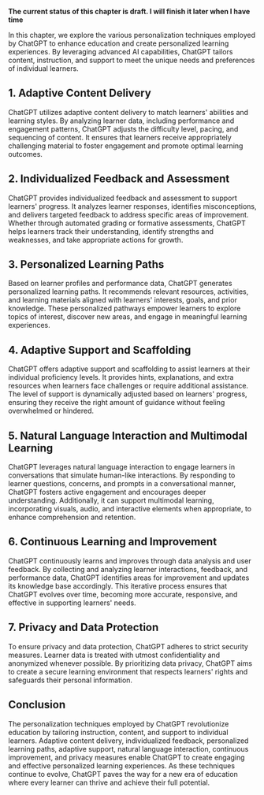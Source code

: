 **The current status of this chapter is draft. I will finish it later when I have time**

In this chapter, we explore the various personalization techniques employed by ChatGPT to enhance education and create personalized learning experiences. By leveraging advanced AI capabilities, ChatGPT tailors content, instruction, and support to meet the unique needs and preferences of individual learners.

**1. Adaptive Content Delivery**
--------------------------------

ChatGPT utilizes adaptive content delivery to match learners' abilities and learning styles. By analyzing learner data, including performance and engagement patterns, ChatGPT adjusts the difficulty level, pacing, and sequencing of content. It ensures that learners receive appropriately challenging material to foster engagement and promote optimal learning outcomes.

**2. Individualized Feedback and Assessment**
---------------------------------------------

ChatGPT provides individualized feedback and assessment to support learners' progress. It analyzes learner responses, identifies misconceptions, and delivers targeted feedback to address specific areas of improvement. Whether through automated grading or formative assessments, ChatGPT helps learners track their understanding, identify strengths and weaknesses, and take appropriate actions for growth.

**3. Personalized Learning Paths**
----------------------------------

Based on learner profiles and performance data, ChatGPT generates personalized learning paths. It recommends relevant resources, activities, and learning materials aligned with learners' interests, goals, and prior knowledge. These personalized pathways empower learners to explore topics of interest, discover new areas, and engage in meaningful learning experiences.

**4. Adaptive Support and Scaffolding**
---------------------------------------

ChatGPT offers adaptive support and scaffolding to assist learners at their individual proficiency levels. It provides hints, explanations, and extra resources when learners face challenges or require additional assistance. The level of support is dynamically adjusted based on learners' progress, ensuring they receive the right amount of guidance without feeling overwhelmed or hindered.

**5. Natural Language Interaction and Multimodal Learning**
-----------------------------------------------------------

ChatGPT leverages natural language interaction to engage learners in conversations that simulate human-like interactions. By responding to learner questions, concerns, and prompts in a conversational manner, ChatGPT fosters active engagement and encourages deeper understanding. Additionally, it can support multimodal learning, incorporating visuals, audio, and interactive elements when appropriate, to enhance comprehension and retention.

**6. Continuous Learning and Improvement**
------------------------------------------

ChatGPT continuously learns and improves through data analysis and user feedback. By collecting and analyzing learner interactions, feedback, and performance data, ChatGPT identifies areas for improvement and updates its knowledge base accordingly. This iterative process ensures that ChatGPT evolves over time, becoming more accurate, responsive, and effective in supporting learners' needs.

**7. Privacy and Data Protection**
----------------------------------

To ensure privacy and data protection, ChatGPT adheres to strict security measures. Learner data is treated with utmost confidentiality and anonymized whenever possible. By prioritizing data privacy, ChatGPT aims to create a secure learning environment that respects learners' rights and safeguards their personal information.

**Conclusion**
--------------

The personalization techniques employed by ChatGPT revolutionize education by tailoring instruction, content, and support to individual learners. Adaptive content delivery, individualized feedback, personalized learning paths, adaptive support, natural language interaction, continuous improvement, and privacy measures enable ChatGPT to create engaging and effective personalized learning experiences. As these techniques continue to evolve, ChatGPT paves the way for a new era of education where every learner can thrive and achieve their full potential.
